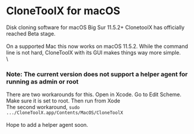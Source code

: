 # CloneToolX for macOS
Disk cloning software for macOS Big Sur 11.5.2+
ClonetoolX has officially reached Beta stage. \
\
On a supported Mac this now works on macOS 11.5.2. 
While the command line is not hard, CloneToolX with its GUI makes things way more simple. \
\
### Note: The current version does not support a helper agent for running as admin or root
There are two workarounds for this. Open in Xcode. Go to Edit Scheme. Make sure it is set to root. Then run from Xode \
The second workaround, `sudo .../CloneToolX.app/Contents/MacOS/CloneToolX` \
\
Hope to add a helper agent soon.

